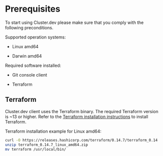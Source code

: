 # Prerequisites

To start using Cluster.dev please make sure that you comply with the following preconditions. 

Supported operation systems:

* Linux amd64

* Darwin amd64

Required software installed:

* Git console client

* Terraform

## Terraform

Cluster.dev  client uses the Terraform binary. The required Terraform version is ~13 or higher. Refer to the [Terraform installation instructions](https://www.terraform.io/downloads.html) to install Terraform.

Terraform installation example for Linux amd64:

```bash
curl -O https://releases.hashicorp.com/terraform/0.14.7/terraform_0.14.7_linux_amd64.zip
unzip terraform_0.14.7_linux_amd64.zip
mv terraform /usr/local/bin/
```
